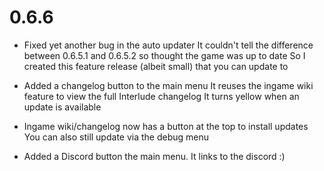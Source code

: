 0.6.6
====

- Fixed yet another bug in the auto updater
  It couldn't tell the difference between 0.6.5.1 and 0.6.5.2 so thought the game was up to date
  So I created this feature release (albeit small) that you can update to
  
- Added a changelog button to the main menu
  It reuses the ingame wiki feature to view the full Interlude changelog
  It turns yellow when an update is available
  
- Ingame wiki/changelog now has a button at the top to install updates
  You can also still update via the debug menu
  
- Added a Discord button the main menu. It links to the discord :)

